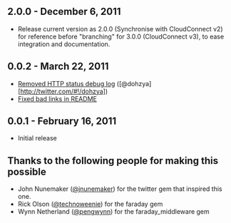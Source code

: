 2.0.0 - December 6, 2011
------------------------
* Release current version as 2.0.0 (Synchronise with CloudConnect v2) for reference before "branching" for 3.0.0 (CloudConnect v3),
  to ease integration and documentation.

0.0.2 - March 22, 2011
----------------------
* [Removed HTTP status debug log](https://github.com/mobile-devices/cloud_connect/commit/1d032259d16b82749fe595bfa0a15f05bb8af65a) ([@dohzya][http://twitter.com/#!/dohzya])
* [Fixed bad links in README](https://github.com/mobile-devices/cloud_connect/commit/326416c0dcc3e444f6bb4cefbd5a63d83f2e5aa0)

0.0.1 - February 16, 2011
-------------------------
* Initial release

Thanks to the following people for making this possible
-------------------------------------------------------
- John Nunemaker ([@jnunemaker](http://twitter.com/#!/jnunemaker))
  for the twitter gem that inspired this one.
- Rick Olson ([@technoweenie](https://github.com/technoweenie))
  for the faraday gem
- Wynn Netherland ([@pengwynn](http://github.com/pengwynn))
  for the faraday_middleware gem

